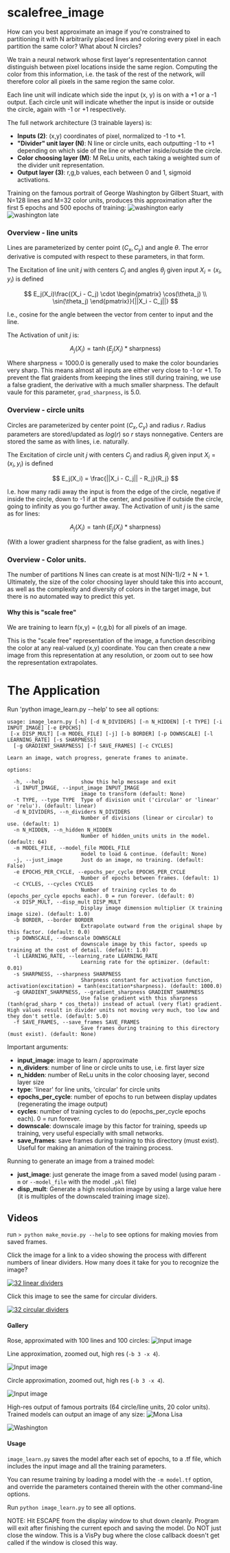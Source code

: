 # scalefree_image

How can you best approximate an image if you're constrained to partitioning it with N arbitrarily placed lines and coloring every pixel in each partition the same color?  What about N circles?

We train a neural network whose first layer's represententation cannot distinguish between pixel locations inside the same region.  Computing the color from this information, i.e. the task of the rest of the network, will therefore color all pixels in the same region the same color.

Each line unit will indicate which side the input (x, y) is on with a +1 or a -1 output.  Each circle unit will indicate whether the input is inside or outside the circle, again with -1 or +1 respectively.

The full network architecture (3 trainable layers) is:
 * **Inputs (2)**: (x,y) coordinates of pixel, normalized to -1 to +1.
 * **"Divider" unit layer (N)**: N line or circle units, each outputting -1 to +1 depending on which side of the line or whether inside/outside the circle.
 * **Color choosing layer (M)**: M ReLu units, each taking a weighted sum of the divider unit representation.
* **Output layer (3)**: r,g,b values, each between 0 and 1, sigmoid activations.

Training on the famous portrait of George Washington by Gilbert Stuart, with N=128 lines and M=32 color units, produces this approximation after the first 5 epochs and 500 epochs of training:
![washington early](assets/washington_linear_128d_32h_cycle-00000001.png)   ![washington late](assets/washington_linear_128d_32h_cycle-00000100.png)

### Overview - line units

Lines are parameterized by center point $(C_x, C_y)$ and angle $\theta$.  The error  derivative is computed with respect to these parameters, in that form.

The Excitation of line unit $j$ with centers $C_j$ and angles $\theta_j$ given input $X_i = (x_i,y_i)$ is defined 

$$
E_j(X_i)\frac{(X_i - C_j) \cdot \begin{pmatrix} \cos(\theta_j) \\ \sin(\theta_j) \end{pmatrix}}{||X_i - C_j||}
$$

I.e., cosine for the angle between the vector from center to input and the line.

The Activation of unit $j$ is:

$$
A_j(X_i) = \tanh(E_j(X_i) * \text{sharpness})
$$

Where $\text{sharpness} = 1000.0$ is generally used to make the color boundaries very sharp.  This means almost all inputs are either very close to -1 or +1.  To prevent the flat graidents from keeping the lines still during training, we use a false gradient, the derivative with a much smaller sharpness.  The default vaule for this parameter, `grad_sharpness`, is 5.0.

### Overview - circle units
Circles are parameterized by center point $(C_x, C_y)$ and radius $r$. Radius parameters are stored/updated as $log(r)$ so $r$ stays nonnegative.  Centers are stored  the same as with lines, i.e. naturally.

The Excitation of circle unit $j$ with centers $C_j$ and radius $R_j$ given input $X_i = (x_i,y_i)$ is defined

$$
E_j(X_i) = \frac{||X_i - C_j|| - R_j}{R_j}
$$

I.e. how many radii away the input is from the edge of the circle, negative if inside the circle, down to -1 if at the center, and positive if outside the circle, going to infinity as you go further away.
The Activation of unit $j$ is the same as for lines:

$$
A_j(X_i) = \tanh(E_j(X_i) * \text{sharpness})
$$

(With a lower gradient sharpness for the false gradient, as with lines.)

### Overview - Color units.

The number of partitions N lines can create is at most N(N-1)/2 + N + 1.  Ultimately, the size of the color choosing layer should take this into account, as well as the complexity and diversity of colors in the target image, but there is no automated way to predict this yet.

#### Why this is "scale free"

We are training to learn f(x,y) = (r,g,b) for all pixels of an image.

This is the "scale free" representation of the image, a function describing the color at any real-valued (x,y) coordinate. You can then create a new image from this representation at any resolution,  or zoom out to see how the representation extrapolates.


# The Application

Run 'python image_learn.py --help' to see all options:
```
usage: image_learn.py [-h] [-d N_DIVIDERS] [-n N_HIDDEN] [-t TYPE] [-i INPUT_IMAGE] [-e EPOCHS]
 [-x DISP_MULT] [-m MODEL_FILE] [-j] [-b BORDER] [-p DOWNSCALE] [-l LEARNING_RATE] [-s SHARPNESS]
  [-g GRADIENT_SHARPNESS] [-f SAVE_FRAMES] [-c CYCLES]

Learn an image, watch progress, generate frames to animate.

options:

  -h, --help            show this help message and exit
  -i INPUT_IMAGE, --input_image INPUT_IMAGE
                        image to transform (default: None)
  -t TYPE, --type TYPE  Type of division unit ('circular' or 'linear' or 'relu'). (default: linear)
  -d N_DIVIDERS, --n_dividers N_DIVIDERS
                        Number of divisions (linear or circular) to use. (default: 1)
  -n N_HIDDEN, --n_hidden N_HIDDEN
                        Number of hidden_units units in the model. (default: 64)
  -m MODEL_FILE, --model_file MODEL_FILE
                        model to load & continue. (default: None)
  -j, --just_image      Just do an image, no training. (default: False)
  -e EPOCHS_PER_CYCLE, --epochs_per_cycle EPOCHS_PER_CYCLE
                        Number of epochs between frames. (default: 1)
  -c CYCLES, --cycles CYCLES
                        Number of training cycles to do (epochs_per_cycle epochs each). 0 = run forever. (default: 0)
  -x DISP_MULT, --disp_mult DISP_MULT
                        Display image dimension multiplier (X training image size). (default: 1.0)
  -b BORDER, --border BORDER
                        Extrapolate outward from the original shape by this factor. (default: 0.0)
  -p DOWNSCALE, --downscale DOWNSCALE
                        downscale image by this factor, speeds up training at the cost of detail. (default: 1.0)
  -l LEARNING_RATE, --learning_rate LEARNING_RATE
                        Learning rate for the optimizer. (default: 0.01)
  -s SHARPNESS, --sharpness SHARPNESS
                        Sharpness constant for activation function, activation(excitation) = tanh(excitation*sharpness). (default: 1000.0)
  -g GRADIENT_SHARPNESS, --gradient_sharpness GRADIENT_SHARPNESS
                        Use false gradient with this sharpness (tanh(grad_sharp * cos_theta)) instead of actual (very flat) gradient. High values result in divider units not moving very much, too low and they don't settle. (default: 5.0)
  -f SAVE_FRAMES, --save_frames SAVE_FRAMES
                        Save frames during training to this directory (must exist). (default: None)
```
Important arguments:
  * **input_image**: image to learn / approximate
* **n_dividers**: number of line or circle units to use, i.e. first layer size
* **n_hidden**: number of ReLu units in the color choosing layer, second layer size
* **type**: 'linear' for line units, 'circular' for circle units
* **epochs_per_cycle**: number of epochs to run between display updates (regenerating the image output)
* **cycles**: number of training cycles to do (epochs_per_cycle epochs each). 0 = run forever.
* **downscale**: downscale image by this factor for training, speeds up training, very useful especially with small networks.
* **save_frames**: save frames during training to this directory (must exist).  Useful for making an animation of the training process.

Running to generate an image from a trained model:
* **just_image**: just generate the image from a saved model (using param `-m` or `--model_file` with the model `.pkl` file)
* **disp_mult**:  Generate a high resolution image by using a large value here (it is multiples of the downscaled training image size).

## Videos
run `> python make_movie.py --help` to see options for making movies from saved frames.

Click the image for a link to a video showing the process with different numbers of linear dividers.  How many does it take for you to recognize the image?

[![32 linear dividers](assets/washington_linear_32d_10h_cycle-00000103.png)](https://youtube.com/shorts/in2lN46T8gw?feature=share)

Click this image to see the same for circular dividers.

[![32 circular dividers](assets/mona_lisa_circular_32d_16h_cycle-00000112.png)](https://youtube.com/shorts/e53WyUZP48k)


####  Gallery

Rose, approximated with 100 lines and 100 circles:
![Input image](output/output_132_redrose_circles_00000005.jpeg?raw=true "input")


Line approximation, zoomed out, high res (`-b 3 -x 4`).

![Input image](output/output_130_redrose_lines_00000006.jpeg?raw=true "input")


Circle approximation, zoomed out, high res (`-b 3 -x 4`).

![Input image](output/output_131_redrose_circles_00000003.jpeg?raw=true "input")


High-res output of famous portraits (64 circle/line units, 20 color units).  Trained models can output an image of any size:
![Mona Lisa](assets/mona_lisa_single_circular_64d_20h_high_res.png "input")

![Washington](assets/washington_single_linear_64d_20h_high_res.png "input")
#### Usage

`image_learn.py` saves the model after each set of epochs, to a .tf file, which includes the input image and all the training parameters.

You can resume training by loading a model with the `-m model.tf` option, and override the parameters contained therein with the other command-line options.

Run `python image_learn.py` to see all options.

NOTE:  Hit ESCAPE from the display window to shut down cleanly.  Program will exit after finishing the current epoch and saving the model.  Do NOT just close the window.  This is a VisPy bug where the close callback doesn't get called if the window is closed this way.

